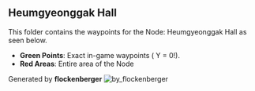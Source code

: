 ## Heumgyeonggak Hall
This folder contains the waypoints for the Node: Heumgyeonggak Hall as seen below.

- **Green Points**: Exact in-game waypoints ( Y = 0!).
- **Red Areas**: Entire area of the Node

Generated by **flockenberger**
![by_flockenberger](./Preview.webp)